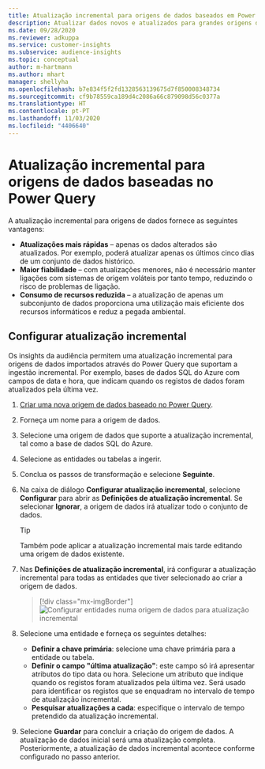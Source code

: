 ```yaml
---
title: Atualização incremental para origens de dados baseados em Power Query
description: Atualizar dados novos e atualizados para grandes origens de dados baseadas no Power Query.
ms.date: 09/28/2020
ms.reviewer: adkuppa
ms.service: customer-insights
ms.subservice: audience-insights
ms.topic: conceptual
author: m-hartmann
ms.author: mhart
manager: shellyha
ms.openlocfilehash: b7e834f5f2fd1328563139675d7f850008348734
ms.sourcegitcommit: cf9b78559ca189d4c2086a66c879098d56c0377a
ms.translationtype: HT
ms.contentlocale: pt-PT
ms.lasthandoff: 11/03/2020
ms.locfileid: "4406640"
---
```

# <a name="incremental-refresh-for-data-sources-based-on-power-query"></a>Atualização incremental para origens de dados baseadas no Power Query

A atualização incremental para origens de dados fornece as seguintes vantagens:

- **Atualizações mais rápidas** – apenas os dados alterados são atualizados. Por exemplo, poderá atualizar apenas os últimos cinco dias de um conjunto de dados histórico.
- **Maior fiabilidade** – com atualizações menores, não é necessário manter ligações com sistemas de origem voláteis por tanto tempo, reduzindo o risco de problemas de ligação.
- **Consumo de recursos reduzida** – a atualização de apenas um subconjunto de dados proporciona uma utilização mais eficiente dos recursos informáticos e reduz a pegada ambiental.

## <a name="configure-incremental-refresh"></a>Configurar atualização incremental

Os insights da audiência permitem uma atualização incremental para origens de dados importados através do Power Query que suportam a ingestão incremental. Por exemplo, bases de dados SQL do Azure com campos de data e hora, que indicam quando os registos de dados foram atualizados pela última vez.

1. [Criar uma nova origem de dados baseado no Power Query](connect-power-query.md).

1. Forneça um nome para a origem de dados.

1. Selecione uma origem de dados que suporte a atualização incremental, tal como a base de dados SQL do Azure.

1. Selecione as entidades ou tabelas a ingerir.

1. Conclua os passos de transformação e selecione **Seguinte**.

1. Na caixa de diálogo **Configurar atualização incremental**, selecione **Configurar** para abrir as **Definições de atualização incremental**. Se selecionar **Ignorar**, a origem de dados irá atualizar todo o conjunto de dados.
   > [!TIP]
   > Também pode aplicar a atualização incremental mais tarde editando uma origem de dados existente.

1. Nas **Definições de atualização incremental**, irá configurar a atualização incremental para todas as entidades que tiver selecionado ao criar a origem de dados.

   > [!div class="mx-imgBorder"]
   > ![Configurar entidades numa origem de dados para atualização incremental](media/incremental-refresh-settings.png "Configurar entidades numa origem de dados para atualização incremental")

1. Selecione uma entidade e forneça os seguintes detalhes:

   - **Definir a chave primária**: selecione uma chave primária para a entidade ou tabela.
   - **Definir o campo "última atualização"**: este campo só irá apresentar atributos do tipo data ou hora. Selecione um atributo que indique quando os registos foram atualizados pela última vez. Será usado para identificar os registos que se enquadram no intervalo de tempo de atualização incremental.
   - **Pesquisar atualizações a cada**: especifique o intervalo de tempo pretendido da atualização incremental.

1. Selecione **Guardar** para concluir a criação do origem de dados. A atualização de dados inicial será uma atualização completa. Posteriormente, a atualização de dados incremental acontece conforme configurado no passo anterior.
